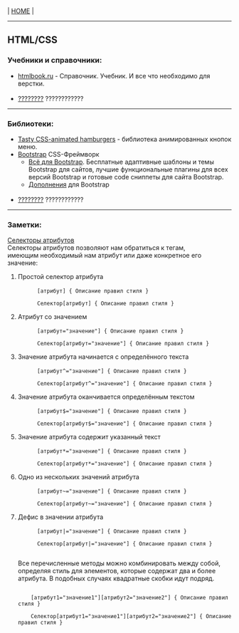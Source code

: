 <p>
  <span>| <a href="https://github.com/vik-vavilikhin/vik-vavilikhin.github.io">HOME</a> |</span>
</p>

<hr>
<!-- ----------------------------------------------------------- -->
<h2>HTML/CSS</h2> 
<h3>Учебники и справочники:</h3>
<ul>
  <li><a href="http://htmlbook.ru/">htmlbook.ru</a> - Справочник. Учебник. И все что необходимо для верстки.</li>
  <br><!-- ==================== -->
  <li><a href="#">????????</a> ????????????</li>
</ul>

<hr>
<!-- ----------------------------------------------------------- -->
<h3>Библиотеки:</h3>
<ul>
  <li><a href="https://jonsuh.com/hamburgers/">Tasty CSS-animated hamburgers</a> - библиотека анимированных кнопок меню.</li>
  <li>
    <a href="https://getbootstrap.com/">Bootstrap</a> CSS-Фреймворк 
      <ul>
        <li><a href="http://bootstraptema.ru/">Всё для Bootstrap</a>. Бесплатные адаптивные шаблоны и темы Bootstrap для сайтов, лучшие функциональные плагины для всех версий Bootstrap и готовые code сниппеты для сайта Bootstrap.</li>
        <li><a href="https://habr.com/ru/company/dataart/blog/258101/">Дополнения</a> для Bootstrap</li>
      </ul>
  </li>
  <br><!-- ==================== -->
  <li><a href="#">????????</a> ????????????</li>
</ul>

<hr>
<!-- ----------------------------------------------------------- -->
<h3>Заметки:</h3>

<a><u><a href="http://htmlbook.ru/samcss/selektory-atributov">Селекторы атрибутов</a></u><br>
Селекторы атрибутов позволяют нам обратиться к тегам,<br>
имеющим необходимый нам атрибут или даже конкретное его значение:</p>

<ol>
  <li>Простой селектор атрибута<br>
    <code>
      [атрибут] { Описание правил стиля }<br>
      Селектор[атрибут] { Описание правил стиля }
    </code>
  </li>
  
  <li>Атрибут со значением<br>
    <code>
      [атрибут="значение"] { Описание правил стиля }<br>
      Селектор[атрибут="значение"] { Описание правил стиля }
    </code>
  </li>
  
  <li>Значение атрибута начинается с определённого текста<br>
    <code>
      [атрибут^="значение"] { Описание правил стиля }<br>
      Селектор[атрибут^="значение"] { Описание правил стиля }
    </code>
  </li>
  
  <li>Значение атрибута оканчивается определённым текстом<br>
    <code>
      [атрибут$="значение"] { Описание правил стиля }<br>
      Селектор[атрибут$="значение"] { Описание правил стиля }
    </code>
  </li>
  
  <li>Значение атрибута содержит указанный текст<br>
    <code>
      [атрибут*="значение"] { Описание правил стиля }<br>
      Селектор[атрибут*="значение"] { Описание правил стиля }
    </code>
  </li>
  
  <li>Одно из нескольких значений атрибута<br>
    <code>
      [атрибут~="значение"] { Описание правил стиля }<br>
      Селектор[атрибут~="значение"] { Описание правил стиля }
    </code>
  </li>
  
  <li>Дефис в значении атрибута<br>
    <code>
      [атрибут|="значение"] { Описание правил стиля }<br>
      Селектор[атрибут|="значение"] { Описание правил стиля }
    </code>
  </li>
  <p>Все перечисленные методы можно комбинировать между собой, определяя стиль для элементов, которые содержат два и более атрибута. В подобных случаях квадратные скобки идут подряд.</p>
  <code>
    [атрибут1="значение1"][атрибут2="значение2"] { Описание правил стиля }<br>
    Селектор[атрибут1="значение1"][атрибут2="значение2"] { Описание правил стиля }
  </code>
</ol>